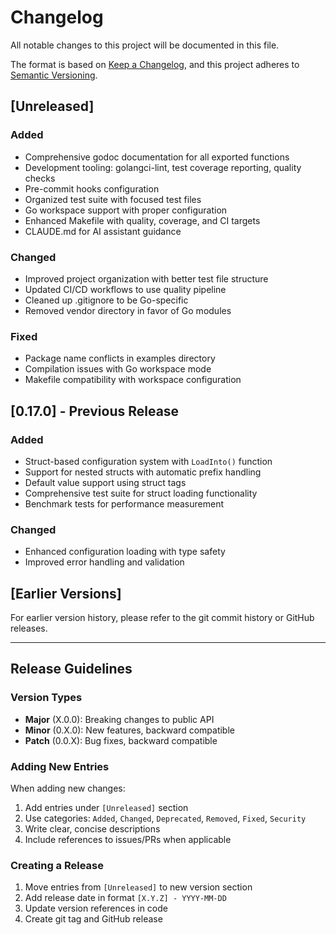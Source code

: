 # Changelog

All notable changes to this project will be documented in this file.

The format is based on [Keep a Changelog](https://keepachangelog.com/en/1.0.0/),
and this project adheres to [Semantic Versioning](https://semver.org/spec/v2.0.0.html).

## [Unreleased]

### Added
- Comprehensive godoc documentation for all exported functions
- Development tooling: golangci-lint, test coverage reporting, quality checks
- Pre-commit hooks configuration
- Organized test suite with focused test files
- Go workspace support with proper configuration
- Enhanced Makefile with quality, coverage, and CI targets
- CLAUDE.md for AI assistant guidance

### Changed  
- Improved project organization with better test file structure
- Updated CI/CD workflows to use quality pipeline
- Cleaned up .gitignore to be Go-specific
- Removed vendor directory in favor of Go modules

### Fixed
- Package name conflicts in examples directory
- Compilation issues with Go workspace mode
- Makefile compatibility with workspace configuration

## [0.17.0] - Previous Release

### Added
- Struct-based configuration system with `LoadInto()` function
- Support for nested structs with automatic prefix handling
- Default value support using struct tags
- Comprehensive test suite for struct loading functionality
- Benchmark tests for performance measurement

### Changed
- Enhanced configuration loading with type safety
- Improved error handling and validation

## [Earlier Versions]

For earlier version history, please refer to the git commit history or GitHub releases.

---

## Release Guidelines

### Version Types
- **Major** (X.0.0): Breaking changes to public API
- **Minor** (0.X.0): New features, backward compatible
- **Patch** (0.0.X): Bug fixes, backward compatible

### Adding New Entries
When adding new changes:
1. Add entries under `[Unreleased]` section
2. Use categories: `Added`, `Changed`, `Deprecated`, `Removed`, `Fixed`, `Security`
3. Write clear, concise descriptions
4. Include references to issues/PRs when applicable

### Creating a Release
1. Move entries from `[Unreleased]` to new version section
2. Add release date in format `[X.Y.Z] - YYYY-MM-DD`
3. Update version references in code
4. Create git tag and GitHub release